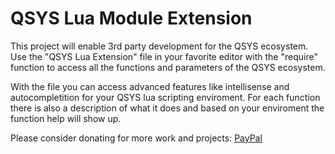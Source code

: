 # QSYS Lua Module Extension
 This project will enable 3rd party development for the QSYS ecosystem. Use the "QSYS Lua Extension" file in your favorite editor with the "require" function to access all the functions and parameters of the QSYS ecosystem.

 With the file you can access advanced features like intellisense and autocompletition for your QSYS lua scripting enviroment.
 For each function there is also a description of what it does and based on your enviroment the function help will show up.

 Please consider donating for more work and projects: [PayPal](https://www.paypal.com/donate?hosted_button_id=7RTFJYWREF8PW&source=url)
